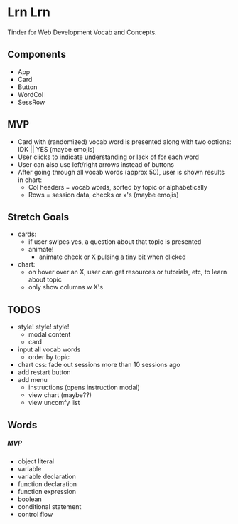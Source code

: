 # Lrn Lrn

Tinder for Web Development Vocab and Concepts.

## Components
- App
- Card
- Button
- WordCol
- SessRow

## MVP
- Card with (randomized) vocab word is presented along with two options: IDK || YES (maybe emojis)
- User clicks to indicate understanding or lack of for each word
- User can also use left/right arrows instead of buttons
- After going through all vocab words (approx 50), user is shown results in chart:
  - Col headers = vocab words, sorted by topic or alphabetically
  - Rows = session data, checks or x's (maybe emojis)

## Stretch Goals
- cards:
  - if user swipes yes, a question about that topic is presented
  - animate!
    - animate check or X pulsing a tiny bit when clicked
- chart:
  - on hover over an X, user can get resources or tutorials, etc, to learn about topic
  - only show columns w X's

## TODOS
- style! style! style!
  - modal content
  - card
- input all vocab words
  - order by topic
- chart css: fade out sessions more than 10 sessions ago
- add restart button
- add menu
  - instructions (opens instruction modal)
  - view chart (maybe??)
  - view uncomfy list

## Words

##### MVP
- object literal
- variable
- variable declaration
- function declaration
- function expression
- boolean
- conditional statement
- control flow